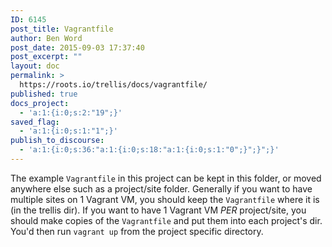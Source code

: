 ```yaml
---
ID: 6145
post_title: Vagrantfile
author: Ben Word
post_date: 2015-09-03 17:37:40
post_excerpt: ""
layout: doc
permalink: >
  https://roots.io/trellis/docs/vagrantfile/
published: true
docs_project:
  - 'a:1:{i:0;s:2:"19";}'
saved_flag:
  - 'a:1:{i:0;s:1:"1";}'
publish_to_discourse:
  - 'a:1:{i:0;s:36:"a:1:{i:0;s:18:"a:1:{i:0;s:1:"0";}";}";}'
---
```

The example `Vagrantfile` in this project can be kept in this folder, or moved anywhere else such as a project/site folder. Generally if you want to have multiple sites on 1 Vagrant VM, you should keep the `Vagrantfile` where it is (in the trellis dir). If you want to have 1 Vagrant VM *PER* project/site, you should make copies of the `Vagrantfile` and put them into each project's dir. You'd then run `vagrant up` from the project specific directory.
